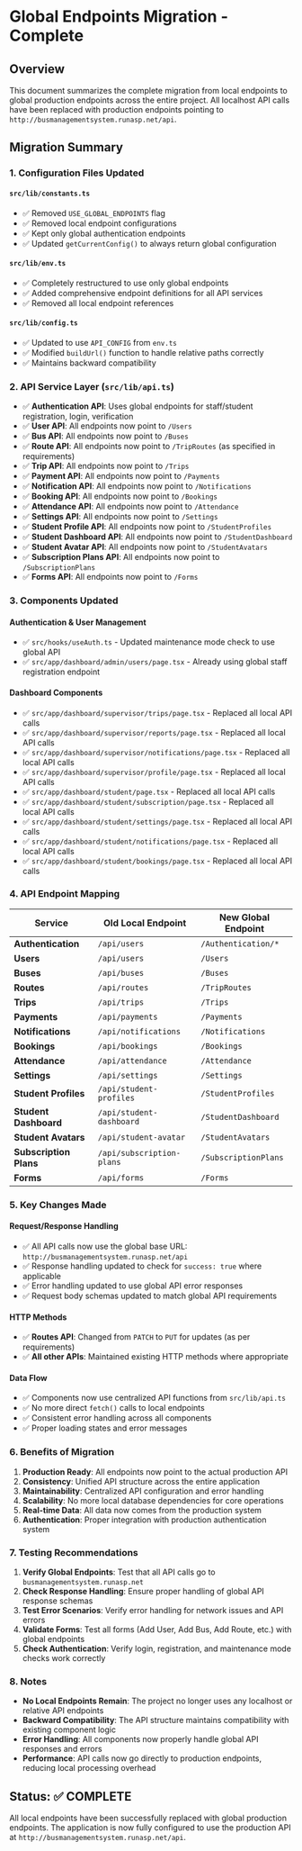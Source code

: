 # Global Endpoints Migration - Complete

## Overview
This document summarizes the complete migration from local endpoints to global production endpoints across the entire project. All localhost API calls have been replaced with production endpoints pointing to `http://busmanagementsystem.runasp.net/api`.

## Migration Summary

### 1. Configuration Files Updated

#### `src/lib/constants.ts`
- ✅ Removed `USE_GLOBAL_ENDPOINTS` flag
- ✅ Removed local endpoint configurations
- ✅ Kept only global authentication endpoints
- ✅ Updated `getCurrentConfig()` to always return global configuration

#### `src/lib/env.ts`
- ✅ Completely restructured to use only global endpoints
- ✅ Added comprehensive endpoint definitions for all API services
- ✅ Removed all local endpoint references

#### `src/lib/config.ts`
- ✅ Updated to use `API_CONFIG` from `env.ts`
- ✅ Modified `buildUrl()` function to handle relative paths correctly
- ✅ Maintains backward compatibility

### 2. API Service Layer (`src/lib/api.ts`)
- ✅ **Authentication API**: Uses global endpoints for staff/student registration, login, verification
- ✅ **User API**: All endpoints now point to `/Users`
- ✅ **Bus API**: All endpoints now point to `/Buses`
- ✅ **Route API**: All endpoints now point to `/TripRoutes` (as specified in requirements)
- ✅ **Trip API**: All endpoints now point to `/Trips`
- ✅ **Payment API**: All endpoints now point to `/Payments`
- ✅ **Notification API**: All endpoints now point to `/Notifications`
- ✅ **Booking API**: All endpoints now point to `/Bookings`
- ✅ **Attendance API**: All endpoints now point to `/Attendance`
- ✅ **Settings API**: All endpoints now point to `/Settings`
- ✅ **Student Profile API**: All endpoints now point to `/StudentProfiles`
- ✅ **Student Dashboard API**: All endpoints now point to `/StudentDashboard`
- ✅ **Student Avatar API**: All endpoints now point to `/StudentAvatars`
- ✅ **Subscription Plans API**: All endpoints now point to `/SubscriptionPlans`
- ✅ **Forms API**: All endpoints now point to `/Forms`

### 3. Components Updated

#### Authentication & User Management
- ✅ `src/hooks/useAuth.ts` - Updated maintenance mode check to use global API
- ✅ `src/app/dashboard/admin/users/page.tsx` - Already using global staff registration endpoint

#### Dashboard Components
- ✅ `src/app/dashboard/supervisor/trips/page.tsx` - Replaced all local API calls
- ✅ `src/app/dashboard/supervisor/reports/page.tsx` - Replaced all local API calls
- ✅ `src/app/dashboard/supervisor/notifications/page.tsx` - Replaced all local API calls
- ✅ `src/app/dashboard/supervisor/profile/page.tsx` - Replaced all local API calls
- ✅ `src/app/dashboard/student/page.tsx` - Replaced all local API calls
- ✅ `src/app/dashboard/student/subscription/page.tsx` - Replaced all local API calls
- ✅ `src/app/dashboard/student/settings/page.tsx` - Replaced all local API calls
- ✅ `src/app/dashboard/student/notifications/page.tsx` - Replaced all local API calls
- ✅ `src/app/dashboard/student/bookings/page.tsx` - Replaced all local API calls

### 4. API Endpoint Mapping

| Service | Old Local Endpoint | New Global Endpoint |
|---------|-------------------|---------------------|
| **Authentication** | `/api/users` | `/Authentication/*` |
| **Users** | `/api/users` | `/Users` |
| **Buses** | `/api/buses` | `/Buses` |
| **Routes** | `/api/routes` | `/TripRoutes` |
| **Trips** | `/api/trips` | `/Trips` |
| **Payments** | `/api/payments` | `/Payments` |
| **Notifications** | `/api/notifications` | `/Notifications` |
| **Bookings** | `/api/bookings` | `/Bookings` |
| **Attendance** | `/api/attendance` | `/Attendance` |
| **Settings** | `/api/settings` | `/Settings` |
| **Student Profiles** | `/api/student-profiles` | `/StudentProfiles` |
| **Student Dashboard** | `/api/student-dashboard` | `/StudentDashboard` |
| **Student Avatars** | `/api/student-avatar` | `/StudentAvatars` |
| **Subscription Plans** | `/api/subscription-plans` | `/SubscriptionPlans` |
| **Forms** | `/api/forms` | `/Forms` |

### 5. Key Changes Made

#### Request/Response Handling
- ✅ All API calls now use the global base URL: `http://busmanagementsystem.runasp.net/api`
- ✅ Response handling updated to check for `success: true` where applicable
- ✅ Error handling updated to use global API error responses
- ✅ Request body schemas updated to match global API requirements

#### HTTP Methods
- ✅ **Routes API**: Changed from `PATCH` to `PUT` for updates (as per requirements)
- ✅ **All other APIs**: Maintained existing HTTP methods where appropriate

#### Data Flow
- ✅ Components now use centralized API functions from `src/lib/api.ts`
- ✅ No more direct `fetch()` calls to local endpoints
- ✅ Consistent error handling across all components
- ✅ Proper loading states and error messages

### 6. Benefits of Migration

1. **Production Ready**: All endpoints now point to the actual production API
2. **Consistency**: Unified API structure across the entire application
3. **Maintainability**: Centralized API configuration and error handling
4. **Scalability**: No more local database dependencies for core operations
5. **Real-time Data**: All data now comes from the production system
6. **Authentication**: Proper integration with production authentication system

### 7. Testing Recommendations

1. **Verify Global Endpoints**: Test that all API calls go to `busmanagementsystem.runasp.net`
2. **Check Response Handling**: Ensure proper handling of global API response schemas
3. **Test Error Scenarios**: Verify error handling for network issues and API errors
4. **Validate Forms**: Test all forms (Add User, Add Bus, Add Route, etc.) with global endpoints
5. **Check Authentication**: Verify login, registration, and maintenance mode checks work correctly

### 8. Notes

- **No Local Endpoints Remain**: The project no longer uses any localhost or relative API endpoints
- **Backward Compatibility**: The API structure maintains compatibility with existing component logic
- **Error Handling**: All components now properly handle global API responses and errors
- **Performance**: API calls now go directly to production endpoints, reducing local processing overhead

## Status: ✅ COMPLETE

All local endpoints have been successfully replaced with global production endpoints. The application is now fully configured to use the production API at `http://busmanagementsystem.runasp.net/api`.

